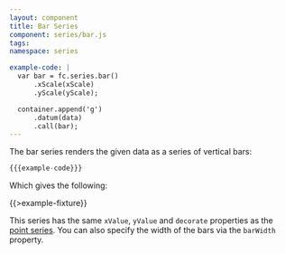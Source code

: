 ```yaml
---
layout: component
title: Bar Series
component: series/bar.js
tags:
namespace: series

example-code: |
  var bar = fc.series.bar()
      .xScale(xScale)
      .yScale(yScale);

  container.append('g')
      .datum(data)
      .call(bar);
---
```


The bar series renders the given data as a series of vertical bars:

```js
{{{example-code}}}
```

Which gives the following:

{{>example-fixture}}

This series has the same `xValue`, `yValue` and `decorate` properties as the [point series](#point). You can also specify the width of the bars via the `barWidth` property.

